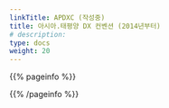 ```yaml
---
linkTitle: APDXC (작성중)
title: 아시아.태평양 DX 컨벤션 (2014년부터)
# description: 
type: docs
weight: 20
---
```


{{% pageinfo %}}

{{% /pageinfo %}} 
